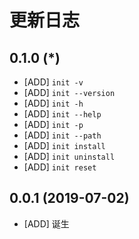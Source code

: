 # 更新日志
## 0.1.0 (*)
* [ADD] `init -v`
* [ADD] `init --version`
* [ADD] `init -h`
* [ADD] `init --help`
* [ADD] `init -p`
* [ADD] `init --path`
* [ADD] `init install`
* [ADD] `init uninstall`
* [ADD] `init reset`

## 0.0.1 (2019-07-02)
* [ADD] 诞生